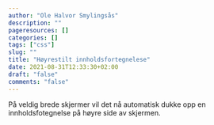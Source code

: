 ```yaml
---
author: "Ole Halvor Smylingsås"
description: ""
pageresources: []
categories: []
tags: ["css"]     
slug: ""
title: "Høyrestilt innholdsfortegnelese"
date: 2021-08-31T12:33:30+02:00
draft: "false"
comments: "false"
---
```


På veldig brede skjermer vil det nå automatisk dukke opp en innholdsfotegnelse på høyre side av skjermen.